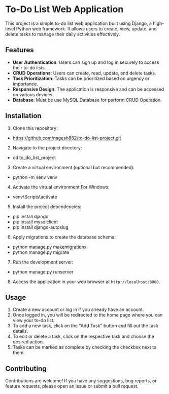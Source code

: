 # To-Do List Web Application
This project is a simple to-do list web application built using Django, a high-level Python web framework. It allows users to create, view, update, and delete tasks to manage their daily activities effectively.

## Features
- **User Authentication**: Users can sign up and log in securely to access their to-do lists.
- **CRUD Operations**: Users can create, read, update, and delete tasks.
- **Task Prioritization**: Tasks can be prioritized based on urgency or importance.
- **Responsive Design**: The application is responsive and can be accessed on various devices.
- **Database**: Must be use MySQL Database for perform CRUD Operation.

## Installation
1. Clone this repository:
- https://github.com/nagesh882/to-do-list-project.git

2. Navigate to the project directory:
- cd to_do_list_project

3. Create a virtual environment (optional but recommended):
- python -m venv venv

4. Activate the virtual environment For Windows:
- venv\Scripts\activate

5. Install the project dependencies:
- pip install django
- pip install mysqlclient
- pip install django-autoslug

6. Apply migrations to create the database schema:
- python manage.py makemigrations
- python manage.py migrate

7. Run the development server:
- python manage.py runserver

8. Access the application in your web browser at `http://localhost:8000`.

## Usage
1. Create a new account or log in if you already have an account.
2. Once logged in, you will be redirected to the home page where you can view your to-do list.
3. To add a new task, click on the "Add Task" button and fill out the task details.
4. To edit or delete a task, click on the respective task and choose the desired action.
5. Tasks can be marked as complete by checking the checkbox next to them.

## Contributing
Contributions are welcome! If you have any suggestions, bug reports, or feature requests, please open an issue or submit a pull request.
